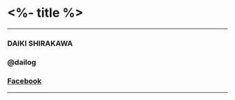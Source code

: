 # <%- title %>

***

### DAIKI SHIRAKAWA
### @dailog
### [Facebook](https://www.facebook.com/daikissdd)

---

